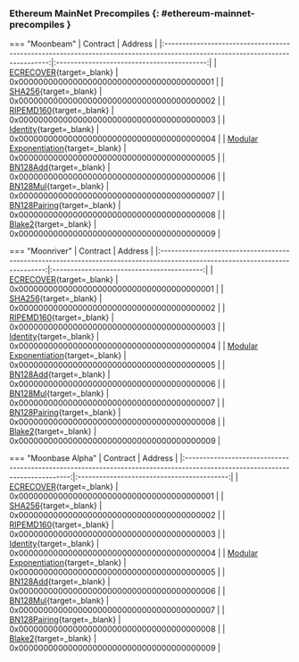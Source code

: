 ### Ethereum MainNet Precompiles {: #ethereum-mainnet-precompiles }

=== "Moonbeam"
    |                                                           Contract                                                           |                  Address                   |
    |:----------------------------------------------------------------------------------------------------------------------------:|:------------------------------------------:|
    |    [ECRECOVER](/builders/pallets-precompiles/precompiles/eth-mainnet/#verify-signatures-with-ecrecover/){target=\_blank}     | 0x0000000000000000000000000000000000000001 |
    |            [SHA256](/builders/pallets-precompiles/precompiles/eth-mainnet/#hashing-with-sha256/){target=\_blank}             | 0x0000000000000000000000000000000000000002 |
    |         [RIPEMD160](/builders/pallets-precompiles/precompiles/eth-mainnet/#hashing-with-ripemd-160/){target=\_blank}         | 0x0000000000000000000000000000000000000003 |
    |          [Identity](/builders/pallets-precompiles/precompiles/eth-mainnet/#the-identity-function/){target=\_blank}           | 0x0000000000000000000000000000000000000004 |
    |   [Modular Exponentiation](/builders/pallets-precompiles/precompiles/eth-mainnet/#modular-exponentiation/){target=\_blank}   | 0x0000000000000000000000000000000000000005 |
    |                 [BN128Add](/builders/pallets-precompiles/precompiles/eth-mainnet/#bn128add/){target=\_blank}                 | 0x0000000000000000000000000000000000000006 |
    |                 [BN128Mul](/builders/pallets-precompiles/precompiles/eth-mainnet/#bn128mul/){target=\_blank}                 | 0x0000000000000000000000000000000000000007 |
    |             [BN128Pairing](/builders/pallets-precompiles/precompiles/eth-mainnet/#bn128pairing/){target=\_blank}             | 0x0000000000000000000000000000000000000008 |
    | [Blake2](https://polkadot-evm.github.io/frontier/rustdocs/pallet_evm_precompile_blake2/struct.Blake2F.html){target=\_blank} | 0x0000000000000000000000000000000000000009 |

=== "Moonriver"
    |                                                           Contract                                                           |                  Address                   |
    |:----------------------------------------------------------------------------------------------------------------------------:|:------------------------------------------:|
    |    [ECRECOVER](/builders/pallets-precompiles/precompiles/eth-mainnet/#verify-signatures-with-ecrecover/){target=\_blank}     | 0x0000000000000000000000000000000000000001 |
    |            [SHA256](/builders/pallets-precompiles/precompiles/eth-mainnet/#hashing-with-sha256/){target=\_blank}             | 0x0000000000000000000000000000000000000002 |
    |         [RIPEMD160](/builders/pallets-precompiles/precompiles/eth-mainnet/#hashing-with-ripemd-160/){target=\_blank}         | 0x0000000000000000000000000000000000000003 |
    |          [Identity](/builders/pallets-precompiles/precompiles/eth-mainnet/#the-identity-function/){target=\_blank}           | 0x0000000000000000000000000000000000000004 |
    |   [Modular Exponentiation](/builders/pallets-precompiles/precompiles/eth-mainnet/#modular-exponentiation/){target=\_blank}   | 0x0000000000000000000000000000000000000005 |
    |                 [BN128Add](/builders/pallets-precompiles/precompiles/eth-mainnet/#bn128add/){target=\_blank}                 | 0x0000000000000000000000000000000000000006 |
    |                 [BN128Mul](/builders/pallets-precompiles/precompiles/eth-mainnet/#bn128mul/){target=\_blank}                 | 0x0000000000000000000000000000000000000007 |
    |             [BN128Pairing](/builders/pallets-precompiles/precompiles/eth-mainnet/#bn128pairing/){target=\_blank}             | 0x0000000000000000000000000000000000000008 |
    | [Blake2](https://polkadot-evm.github.io/frontier/rustdocs/pallet_evm_precompile_blake2/struct.Blake2F.html){target=\_blank} | 0x0000000000000000000000000000000000000009 |

=== "Moonbase Alpha"
    |                                                           Contract                                                           |                  Address                   |
    |:----------------------------------------------------------------------------------------------------------------------------:|:------------------------------------------:|
    |    [ECRECOVER](/builders/pallets-precompiles/precompiles/eth-mainnet/#verify-signatures-with-ecrecover/){target=\_blank}     | 0x0000000000000000000000000000000000000001 |
    |            [SHA256](/builders/pallets-precompiles/precompiles/eth-mainnet/#hashing-with-sha256/){target=\_blank}             | 0x0000000000000000000000000000000000000002 |
    |         [RIPEMD160](/builders/pallets-precompiles/precompiles/eth-mainnet/#hashing-with-ripemd-160/){target=\_blank}         | 0x0000000000000000000000000000000000000003 |
    |          [Identity](/builders/pallets-precompiles/precompiles/eth-mainnet/#the-identity-function/){target=\_blank}           | 0x0000000000000000000000000000000000000004 |
    |   [Modular Exponentiation](/builders/pallets-precompiles/precompiles/eth-mainnet/#modular-exponentiation/){target=\_blank}   | 0x0000000000000000000000000000000000000005 |
    |                 [BN128Add](/builders/pallets-precompiles/precompiles/eth-mainnet/#bn128add/){target=\_blank}                 | 0x0000000000000000000000000000000000000006 |
    |                 [BN128Mul](/builders/pallets-precompiles/precompiles/eth-mainnet/#bn128mul/){target=\_blank}                 | 0x0000000000000000000000000000000000000007 |
    |             [BN128Pairing](/builders/pallets-precompiles/precompiles/eth-mainnet/#bn128pairing/){target=\_blank}             | 0x0000000000000000000000000000000000000008 |
    | [Blake2](https://polkadot-evm.github.io/frontier/rustdocs/pallet_evm_precompile_blake2/struct.Blake2F.html){target=\_blank} | 0x0000000000000000000000000000000000000009 |
